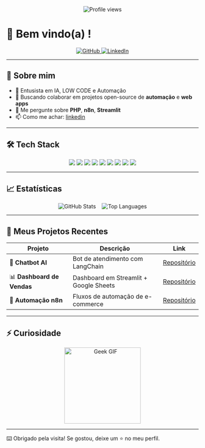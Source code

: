 <!-- Banner de boas-vindas -->
<p align="center">
  <img src="https://komarev.com/ghpvc/?username=SEU_USUARIO&color=blue" alt="Profile views"/>
  <h1>👋 Bem vindo(a) !</h1>
</p>

<!-- Links sociais -->
<p align="center">
  <a href="https://github.com/SEU_USUARIO">
    <img src="https://img.shields.io/badge/GitHub-181717?style=for-the-badge&logo=github" alt="GitHub"/>
  </a>
  <a href="https://www.linkedin.com/in/SEU_PERFIL">
    <img src="https://img.shields.io/badge/LinkedIn-0A66C2?style=for-the-badge&logo=linkedin" alt="LinkedIn"/>
  </a>
</p>

---

## 🚀 Sobre mim

- 🌱 Entusista em IA, LOW CODE e Automação  
- 👯 Buscando colaborar em projetos open-source de **automação** e **web apps**  
- 💬 Me pergunte sobre **PHP**, **n8n**, **Streamlit**  
- 📫 Como me achar: [linkedin](https://www.linkedin.com/in/danilo-hashinaga-siqueira-36719722/) 

---

## 🛠️ Tech Stack

<p align="center">
  <img src="https://img.shields.io/badge/Java-007396?style=for-the-badge&logo=java&logoColor=white"/>
  <img src="https://img.shields.io/badge/Python-3776AB?style=for-the-badge&logo=python&logoColor=white"/>
  <img src="https://img.shields.io/badge/JavaScript-F7DF1E?style=for-the-badge&logo=javascript&logoColor=black"/>
  <img src="https://img.shields.io/badge/Node.js-339933?style=for-the-badge&logo=node.js&logoColor=white"/>
  <img src="https://img.shields.io/badge/HTML5-E34F26?style=for-the-badge&logo=html5&logoColor=white"/>
  <img src="https://img.shields.io/badge/CSS3-1572B6?style=for-the-badge&logo=css3&logoColor=white"/>
  <img src="https://img.shields.io/badge/MySQL-4479A1?style=for-the-badge&logo=mysql&logoColor=white"/>
  <img src="https://img.shields.io/badge/Docker-2496ED?style=for-the-badge&logo=docker&logoColor=white"/>
  <img src="https://img.shields.io/badge/Git-000000?style=for-the-badge&logo=git&logoColor=white"/>
</p>

---

## 📈 Estatísticas

<p align="center">
  <img src="https://github-readme-stats.vercel.app/api?username=SEU_USUARIO&show_icons=true&theme=dark&count_private=true" alt="GitHub Stats" />
  &nbsp;&nbsp;
  <img src="https://github-readme-stats.vercel.app/api/top-langs/?username=SEU_USUARIO&layout=compact&theme=dark" alt="Top Languages" />
</p>

---

## 💬 Meus Projetos Recentes

| Projeto                           | Descrição                             | Link                             |
|-----------------------------------|---------------------------------------|----------------------------------|
| 💬 **Chatbot AI**                 | Bot de atendimento com LangChain      | [Repositório](link-do-repo)      |
| 📊 **Dashboard de Vendas**        | Dashboard em Streamlit + Google Sheets| [Repositório](link-do-repo)      |
| 🔧 **Automação n8n**              | Fluxos de automação de e-commerce     | [Repositório](link-do-repo)      |

---

## ⚡ Curiosidade

<p align="center">
  <img src="https://media.giphy.com/media/ASd0Ukj0y3qMM/giphy.gif" alt="Geek GIF" width="200"/>
</p>

---

⌨️ Obrigado pela visita! Se gostou, deixe um ⭐ no meu perfil.  
